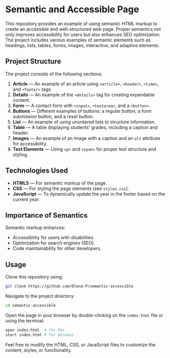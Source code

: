 # Semantic and Accessible Page

This repository provides an example of using semantic HTML markup to create an accessible and well-structured web page. Proper semantics not only improves accessibility for users but also enhances SEO optimization. The project includes various examples of semantic elements such as headings, lists, tables, forms, images, interactive, and adaptive elements.

## Project Structure

The project consists of the following sections:

1. **Article** — An example of an article using `<article>`, `<header>`, `<time>`, and `<footer>` tags.
2. **Details** — An example of the `<details>` tag for creating expandable content.
3. **Form** — A contact form with `<input>`, `<textarea>`, and a `<button>`.
4. **Buttons** — Different examples of buttons: a regular button, a form submission button, and a reset button.
5. **List** — An example of using unordered lists to structure information.
6. **Table** — A table displaying students' grades, including a caption and header.
7. **Images** — An example of an image with a caption and an `alt` attribute for accessibility.
8. **Text Elements** — Using `<p>` and `<span>` for proper text structure and styling.

## Technologies Used

- **HTML5** — For semantic markup of the page.
- **CSS** — For styling the page elements (see `styles.css`).
- **JavaScript** — To dynamically update the year in the footer based on the current year.

## Importance of Semantics

Semantic markup enhances:

- Accessibility for users with disabilities.
- Optimization for search engines (SEO).
- Code maintainability for other developers.

## Usage

Clone this repository using:
   ```bash
   git clone https://github.com/Olena-P/semantic-accessible
   ```
Navigate to the project directory: 
   ```bash
   cd semantic-accessible
   ```
Open the page in your browser by double-clicking on the `index.html` file or using the terminal: 
```bash
open index.html  # for Mac
start index.html # for Windows
```
Feel free to modify the HTML, CSS, or JavaScript files to customize the content, styles, or functionality.
```
